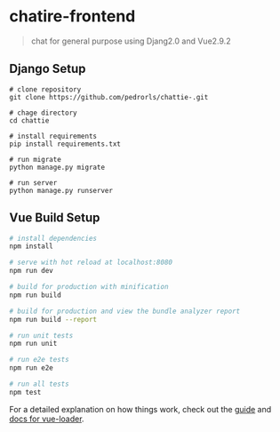 # chatire-frontend

> chat for general purpose using Djang2.0 and Vue2.9.2

## Django Setup
```
# clone repository
git clone https://github.com/pedrorls/chattie-.git

# chage directory
cd chattie

# install requirements
pip install requirements.txt

# run migrate
python manage.py migrate

# run server
python manage.py runserver

```

## Vue Build Setup

``` bash
# install dependencies
npm install

# serve with hot reload at localhost:8080
npm run dev

# build for production with minification
npm run build

# build for production and view the bundle analyzer report
npm run build --report

# run unit tests
npm run unit

# run e2e tests
npm run e2e

# run all tests
npm test
```

For a detailed explanation on how things work, check out the [guide](http://vuejs-templates.github.io/webpack/) and [docs for vue-loader](http://vuejs.github.io/vue-loader).
